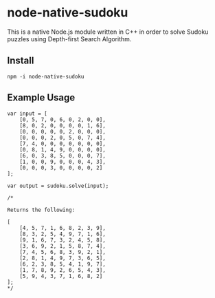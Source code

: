 # node-native-sudoku

This is a native Node.js module written in C++ in order to solve Sudoku puzzles using Depth-first Search Algorithm.

## Install

`npm -i node-native-sudoku`

## Example Usage

```
var input = [
    [0, 5, 7, 0, 6, 0, 2, 0, 0],
    [8, 0, 2, 0, 0, 0, 0, 1, 6],
    [0, 0, 0, 0, 0, 2, 0, 0, 0],
    [0, 0, 0, 2, 0, 5, 0, 7, 4],
    [7, 4, 0, 0, 0, 0, 0, 0, 0],
    [0, 8, 1, 4, 9, 0, 0, 0, 0],
    [6, 0, 3, 8, 5, 0, 0, 0, 7],
    [1, 0, 0, 9, 0, 0, 0, 4, 3],
    [0, 0, 0, 3, 0, 0, 0, 0, 2]
];

var output = sudoku.solve(input);

/*

Returns the following:

[
    [4, 5, 7, 1, 6, 8, 2, 3, 9],
    [8, 3, 2, 5, 4, 9, 7, 1, 6],
    [9, 1, 6, 7, 3, 2, 4, 5, 8],
    [3, 6, 9, 2, 1, 5, 8, 7, 4],
    [7, 4, 5, 6, 8, 3, 9, 2, 1],
    [2, 8, 1, 4, 9, 7, 3, 6, 5],
    [6, 2, 3, 8, 5, 4, 1, 9, 7],
    [1, 7, 8, 9, 2, 6, 5, 4, 3],
    [5, 9, 4, 3, 7, 1, 6, 8, 2]
];
*/
```
